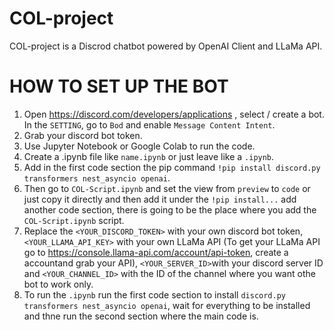 # COL-project
COL-project is a Discrod chatbot powered by OpenAI Client and LLaMa API.

# HOW TO SET UP THE BOT

1. Open https://discord.com/developers/applications , select / create a bot. In the ```SETTING```, go to ```Bod``` and enable ```Message Content Intent```.
2. Grab your discord bot token.
4. Use Jupyter Notebook or Google Colab to run the code.
5. Create a .ipynb file like ```name.ipynb``` or just leave like a ```.ipynb```.
6. Add in the first code section the pip command ```!pip install discord.py transformers nest_asyncio openai```.
7. Then go to ```COL-Script.ipynb``` and set the view from ```preview``` to ```code``` or just copy it directly and then add it under the ```!pip install...``` add another code section, there is going to be the place where you add the ```COL-Script.ipynb``` script.
8. Replace the ```<YOUR_DISCORD_TOKEN>``` with your own discord bot token, ```<YOUR_LLAMA_API_KEY>``` with your own LLaMa API (To get your LLaMa API go to https://console.llama-api.com/account/api-token, create a accountand grab your API), ```<YOUR_SERVER_ID>```with your discord server ID and ```<YOUR_CHANNEL_ID>``` with the ID of the channel where you want othe bot to work only. 
9. To run the  ```.ipynb``` run the first code section to install ```discord.py transformers nest_asyncio openai```, wait for everything to be installed and thne run the second section where the main code is.
